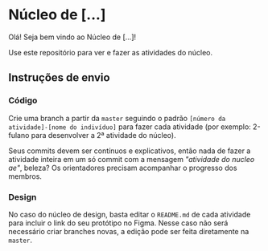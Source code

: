 # Núcleo de [...]

Olá! Seja bem vindo ao Núcleo de [...]!

Use este repositório para ver e fazer as atividades do núcleo.

## Instruções de envio

### Código

Crie uma branch a partir da `master` seguindo o padrão `[número da atividade]-[nome do indivíduo]` para fazer cada atividade (por exemplo: 2-fulano para desenvolver a 2ª atividade do núcleo). 

Seus commits devem ser contínuos e explicativos, então nada de fazer a atividade inteira em um só commit com a mensagem _"atividade do nucleo ae"_, beleza? Os orientadores precisam acompanhar o progresso dos membros.

### Design

No caso do núcleo de design, basta editar o `README.md` de cada atividade para incluir o link do seu protótipo no Figma. Nesse caso não será necessário criar branches novas, a edição pode ser feita diretamente na `master`.
